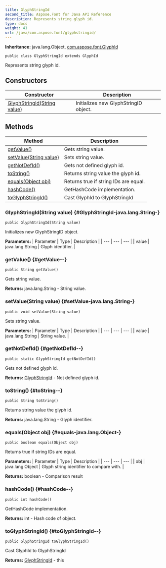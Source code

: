```yaml
---
title: GlyphStringId
second_title: Aspose.Font for Java API Reference
description: Represents string glyph id.
type: docs
weight: 41
url: /java/com.aspose.font/glyphstringid/
---
```

**Inheritance:**
java.lang.Object, [com.aspose.font.GlyphId](../../com.aspose.font/glyphid)
```
public class GlyphStringId extends GlyphId
```

Represents string glyph id.
## Constructors

| Constructor | Description |
| --- | --- |
| [GlyphStringId(String value)](#GlyphStringId-java.lang.String-) | Initializes new  GlyphStringID  object. |
## Methods

| Method | Description |
| --- | --- |
| [getValue()](#getValue--) | Gets string value. |
| [setValue(String value)](#setValue-java.lang.String-) | Sets string value. |
| [getNotDefId()](#getNotDefId--) | Gets not defined glyph id. |
| [toString()](#toString--) | Returns string value the glyph id. |
| [equals(Object obj)](#equals-java.lang.Object-) | Returns true if string IDs are equal. |
| [hashCode()](#hashCode--) | GetHashCode implementation. |
| [toGlyphStringId()](#toGlyphStringId--) | Cast GlyphId to GlyphStringId |
### GlyphStringId(String value) {#GlyphStringId-java.lang.String-}
```
public GlyphStringId(String value)
```


Initializes new  GlyphStringID  object.

**Parameters:**
| Parameter | Type | Description |
| --- | --- | --- |
| value | java.lang.String | Glyph identifier. |

### getValue() {#getValue--}
```
public String getValue()
```


Gets string value.

**Returns:**
java.lang.String - String value.
### setValue(String value) {#setValue-java.lang.String-}
```
public void setValue(String value)
```


Sets string value.

**Parameters:**
| Parameter | Type | Description |
| --- | --- | --- |
| value | java.lang.String | String value. |

### getNotDefId() {#getNotDefId--}
```
public static GlyphStringId getNotDefId()
```


Gets not defined glyph id.

**Returns:**
[GlyphStringId](../../com.aspose.font/glyphstringid) - Not defined glyph id.
### toString() {#toString--}
```
public String toString()
```


Returns string value the glyph id.

**Returns:**
java.lang.String - Glyph identifier.
### equals(Object obj) {#equals-java.lang.Object-}
```
public boolean equals(Object obj)
```


Returns true if string IDs are equal.

**Parameters:**
| Parameter | Type | Description |
| --- | --- | --- |
| obj | java.lang.Object | Glyph string identifier to compare with. |

**Returns:**
boolean - Comparison result
### hashCode() {#hashCode--}
```
public int hashCode()
```


GetHashCode implementation.

**Returns:**
int - Hash code of object.
### toGlyphStringId() {#toGlyphStringId--}
```
public GlyphStringId toGlyphStringId()
```


Cast GlyphId to GlyphStringId

**Returns:**
[GlyphStringId](../../com.aspose.font/glyphstringid) - this
